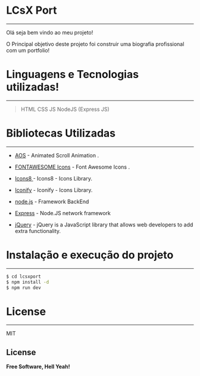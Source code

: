 # LCsX Port
----

Olá seja bem vindo ao meu projeto!

O Principal objetivo deste projeto foi construir uma biografia profissional com um portfolio!

# Linguagens e Tecnologias utilizadas!
----

> HTML
> CSS
> JS
> NodeJS (Express JS)



# Bibliotecas Utilizadas
----

* [AOS] - Animated Scroll Animation .
* [FONTAWESOME Icons] - Font Awesome Icons .
* [Icons8 ] - Icons8 - Icons Library.
* [Iconify] - Iconify - Icons Library.
* [node.js] - Framework BackEnd
* [Express] - Node.JS network framework
* [jQuery] - jQuery is a JavaScript library that allows web developers to add extra functionality.

    

   [AOS]: <https://michalsnik.github.io/aos/r>
   [FONTAWESOME Icons]: <https://fontawesome.com/>
   [Icons8]: <https://icons8.com/icons/pack/logos>
[Iconify]: <https://iconify.design/>
   [node.js]: <http://nodejs.org>
   [jQuery]: <http://jquery.com>
   [express]: <http://expressjs.com>


# Instalação e execução do projeto
----

```sh
$ cd lcsxport
$ npm install -d
$ npm run dev
```


# License
----

MIT



License
----



**Free Software, Hell Yeah!**


